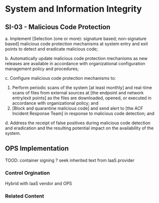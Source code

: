 # System and Information Integrity
## SI-03 - Malicious Code Protection

a. Implement [Selection (one or more): signature based; non-signature based] malicious code protection mechanisms at system entry and exit points to detect and eradicate malicious code;

b. Automatically update malicious code protection mechanisms as new releases are available in accordance with organizational configuration management policy and procedures;

c. Configure malicious code protection mechanisms to:<br />
1. Perform periodic scans of the system [at least monthly] and real-time scans of files from external sources at [the endpoint and network entry/exit points] as the files are downloaded, opened, or executed in accordance with organizational policy; and<br />
2. [Block and quarantine malicious code] and send alert to [the ACF Incident Response Team] in response to malicious code detection; and

d. Address the receipt of false positives during malicious code detection and eradication and the resulting potential impact on the availability of the system.

## OPS Implementation

TOOD: container signing ? seek inherited text from IaaS provider

### Control Orgination

Hybrid with IaaS vendor and OPS

### Related Content
